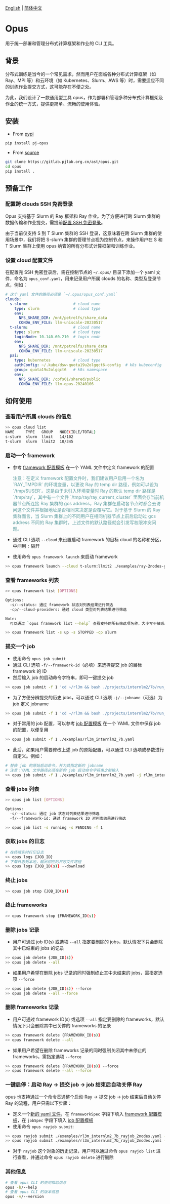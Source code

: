 [English](./README-en.md) | 
[简体中文](./README.md)

# Opus
用于统一部署和管理分布式计算框架和作业的 CLI 工具。

## 背景
分布式训练是当今的一个常见需求，然而用户在面临各种分布式计算框架（如 Ray、MPI 等）和云环境（如 Kubernetes、Slurm、AWS 等）时，需要适应不同的训练作业提交方式，这可能存在不便之处。

为此，我们设计了一款通用型工具 opus，作为部署和管理多种分布式计算框架及作业的统一方式，提供更简单、流畅的使用体验。

## 安装
- From [pypi](https://pypi.org/project/pj-opus/)
```bash
pip install pj-opus
```
- From [source](https://gitlab.pjlab.org.cn/ast/opus.git)
```bash
git clone https://gitlab.pjlab.org.cn/ast/opus.git
cd opus
pip install .
```

## 预备工作
### 配置跨 clouds SSH 免密登录
Opus 支持基于 Slurm 的 Ray 框架和 Ray 作业。为了方便进行跨 Slurm 集群的数据传输和作业提交，需提前[配置 SSH 免密登录](http://sdoc.pjlab.org.cn/doc/#/danji/sjcs/03%E5%92%8C%E5%85%B6%E4%BB%96%E5%8D%95%E6%9C%BA%E4%BC%A0%E8%BE%93%E6%95%B0%E6%8D%AE?id=_21-%e9%85%8d%e7%bd%ae%e9%9b%86%e7%be%a4%e5%85%ac%e9%92%a5)。

由于当前仅支持 S 到 T Slurm 集群的 SSH 登录，这意味着在跨 Slurm 集群的使用场景中，我们将把 S-slurm 集群的管理节点视为控制节点，来操作用户在 S 和 T Slurm 集群上使用 opus 纳管的所有分布式计算框架和训练作业。

### 设置 cloud 配置文件
在配置完 SSH 免密登录后，需在控制节点的 `~/.opus/` 目录下添加一个 yaml 文件，命名为 `opus_conf.yaml`，用来记录用户所属 clouds 的名称、类型及登录节点，例如：

```yaml
# 这个 yaml 文件的路径必须是 `~/.opus/opus_conf.yaml`
clouds:
  s-slurm:                    # cloud name
    type: slurm               # cloud type
    env:
      NFS_SHARE_DIR: /mnt/petrelfs/share_data
      CONDA_ENV_FILE: llm-uniscale-20230517
  t-slurm:                    # cloud name
    type: slurm               # cloud type
    loginNode: 10.140.60.210  # login node
    env:
      NFS_SHARE_DIR: /mnt/petrelfs/share_data
      CONDA_ENV_FILE: llm-uniscale-20230517
  pai:
    type: kubernetes          # cloud type
    authConfig: ~/.kube/dsw-quota19u2olgqct6-config  # k8s kubeconfig
    group: quota19u2olgqct6   # k8s namespace
    env:
      NFS_SHARE_DIR: /cpfs01/shared/public
      CONDA_ENV_FILE: llm-opus-20240106
```

## 如何使用
### 查看用户所属 clouds 的信息
```bash
>> opus cloud list
NAME     TYPE   GROUP   NODE(IDLE/TOTAL)  
s-slurm  slurm  llmit   14/102            
t-slurm  slurm  llmit2  10/345 
```

### 启动一个 framework
- 参考 [framework 配置模板](./examples/ray-2nodes-gpu.yaml) 在一个 YAML 文件中定义 framework 的配置
  
  <font color=CadetBlue>
  注意：在定义 framework 配置文件时，我们建议用户启用一个名为 `RAY_TMPDIR` 的环境变量，以更改 Ray 的 temp dir 路径，例如可以设为 `/tmp/$USER`。这是由于未引入环境变量时 Ray 的默认 temp dir 路径是 `/tmp/ray`，其中有一个文件 `/tmp/ray/ray_current_cluster` 里面会存当前机器节点所连接 Ray 集群的 gcs address，Ray 集群在启动各节点时都会去访问这个文件并根据地址是否相同来决定是否覆写它。对于基于 Slurm 的 Ray 集群而言，当 Slurm 集群上的不同用户在相同机器节点上前后启动过 gcs address 不同的 Ray 集群时，上述文件的默认路径就会引发写权限冲突问题。
  </font>

- 通过 CLI 选项 `--cloud` 来设置启动 framework 的目标 cloud 的名称和分区，中间用 `:` 隔开
- 使用命令 `opus framework launch` 来启动 framework
```bash
>> opus framework launch --cloud t-slurm:llmit2 ./examples/ray-2nodes-gpu.yaml
```

### 查看 frameworks 列表
```bash
>> opus framework list [OPTIONS]

Options:
  -s/--status: 通过 framework 状态对列表结果进行筛选
  -cp/--cloud-providers: 通过 cloud 类型对列表结果进行筛选

Note:
  可以通过 `opus framework list --help` 查看支持的所有筛选项名称，大小写不敏感。当需要输入多个筛选项查询时，每个筛选项都需以它对应的 CLI 选项名开头，参考下述示例：

>> opus framework list -s up -s STOPPED -cp slurm
```

### 提交一个 job
- 使用命令 `opus job submit`
- 通过 CLI 选项 `-f/--framework-id`（必填）来选择提交 job 的目标 framework 的 ID
- 然后输入 job 的启动命令字符串，即可一键提交 job
```bash
>> opus job submit -f 1 'cd ~/rl3m && bash ./projects/internlm2/7b/run_rlhf_7b_1dp.sh'
```
- 为了方便分辨提交的历史 jobs，可以通过 CLI 选项 `-j/--jobname`（可选）为 job 定义 jobname
```bash
>> opus job submit -f 1 'cd ~/rl3m && bash ./projects/internlm2/7b/run_rlhf_7b_1dp.sh' -j rl3m_internlm2_7b
```
- 对于常用的 job 配置，可以参考 [job 配置模板](./examples/rl3m_internlm2_7b.yaml) 在一个 YAML 文件中保存 job 的配置，以便复用
```bash
>> opus job submit -f 1 ./examples/rl3m_internlm2_7b.yaml
```
- 此后，如果用户需要修改上述 job 的原始配置，可以通过 CLI 选项或参数进行自定义。例如：
```bash
# 替换 job 的原始启动命令，并为其指定新的 jobname
# 注意：YAML 文件路径必须在新的 job 启动命令字符串之前输入
>> opus job submit -f 1 ./examples/rl3m_internlm2_7b.yaml -j rl3m_internlm2_7b_batch_size_256 'cd ~/rl3m && bash ./projects/internlm2/7b/run_rlhf_7b_1dp.sh --batch_size 256'
```

### 查看 jobs 列表
```bash
>> opus job list [OPTIONS]

Options:
  -s/--status: 通过 job 状态对列表结果进行筛选
  -f/--framework-id: 通过 framework ID 对列表结果进行筛选

>> opus job list -s running -s PENDING -f 1
```

### 获取 jobs 的日志
```bash
# 在终端实时打印日志
>> opus logs {JOB_ID}
# 下载日志到本地，输出相应的日志文件路径
>> opus logs {JOB_ID(s)} --download 
```

### 终止 jobs
```bash
>> opus job stop {JOB_ID(s)}
```

### 终止 frameworks
```bash
>> opus framework stop {FRAMEWORK_ID(s)}
```

### 删除 jobs 记录
- 用户可通过 job ID(s) 或选项 `--all` 指定要删除的 jobs，默认情况下只会删除其中已结束的 jobs 的记录
```bash
>> opus job delete {JOB_ID(s)}
>> opus job delete --all
```
- 如果用户希望在删除 jobs 记录的同时强制终止其中未结束的 jobs，需指定选项 `--force`
```bash
>> opus job delete {JOB_ID(s)} --force
>> opus job delete --all --force
```

### 删除 frameworks 记录
- 用户可通过 framework ID(s) 或选项 `--all` 指定要删除的 frameworks，默认情况下只会删除其中已关停的 frameworks 的记录
```bash
>> opus framework delete {FRAMEWORK_ID(s)}
>> opus framework delete --all
```
- 如果用户希望在删除 frameworks 记录的同时强制关闭其中未停止的 frameworks，需指定选项 `--force`
```bash
>> opus framework delete {FRAMEWORK_ID(s)} --force
>> opus framework delete --all --force
```

### 一键启停：启动 Ray -> 提交 job -> job 结束后自动关停 Ray
opus 也支持通过一个命令贯通整个启动 Ray -> 提交 job -> job 结束后自动关停 Ray 的流程，用户只需以下步骤：
- 定义一个[新的 yaml 文件](./examples/rl3m_internlm2_7b_rayjob_2nodes.yaml)，在 `frameworkSpec` 字段下填入 [framework 配置模板](./examples/ray-2nodes-gpu.yaml)，在 `jobSpec` 字段下填入 [job 配置模板](./examples/rl3m_internlm2_7b.yaml)
- 使用命令 `opus rayjob submit`:
```bash
>> opus rayjob submit ./examples/rl3m_internlm2_7b_rayjob_2nodes.yaml --cloud s-slurm:llmit
>> opus rayjob submit ./examples/rl3m_internlm2_7b_rayjob_2nodes.yaml --cloud s-slurm:llmit -n rl3m_internlm2_7b_batch_size_256 'cd ~/rl3m && bash ./projects/internlm2/7b/run_rlhf_7b_1dp.sh --batch_size 256'
```
- 对于 `rayjob` 这个对象的历史记录，用户可以通过命令 `opus rayjob list` 进行查看，并通过命令 `opus rayjob delete` 进行删除  

### 其他信息
```bash
# 查看 opus CLI 的使用帮助信息
opus -h/--help
# 查看 opus CLI 的版本信息
opus -v/--version
```